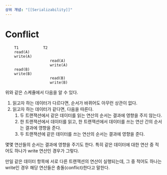 ```yaml
---
상위 개념: "[[Serializability]]"
---
```

# Conflict
		T1           T2
		read(A)        
		write(A)
						read(A)
						write(A)
		read(B)
		write(B)
						read(B)
						write(B)

위와 같은 스케쥴에서 다음을 알 수 있다.
1. 읽고자 하는 데이터가 다르다면, 순서가 바뀌어도 아무런 상관이 없다.
2. 읽고자 하는 데이터가 같다면, 다음을 따른다.
	1. 두 트랜잭션에서 같은 데이터를 읽는 연산의 순서는 결과에 영향을 주지 않는다.
	2. 한 트랜잭션에서 데이터를 읽고, 한 트랜잭션에서 데이터를 쓰는 연산 간의 순서는 결과에 영향을 준다.
	3. 두 트랜잭션에 같은 데이터를 쓰는 연산의 순서는 결과에 영향을 준다.

몇몇 연산들의 순서는 결과에 영향을 주기도 한다. 특히 같은 데이터에 대한 연산 중 적어도 하나가 write 연산인 경우가 그렇다. 

만일 같은 데이터 항목에 서로 다른 트랜잭션의 연산이 실행되는데, 그 중 적어도 하나는 write인 경우 해당 연산들은 충돌(conflict)한다고 말한다.